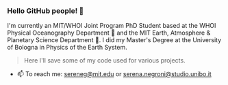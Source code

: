 ### Hello GitHub people! 👋

I'm currently an MIT/WHOI Joint Program PhD Student based at the WHOI Physical Oceanography Department :ocean: and the MIT Earth, Atmosphere & Planetary Science Department 🌱. 
I did my Master's Degree at the University of Bologna in Physics of the Earth System.

> Here I'll save some of my code used for various projects.

- 📫 To reach me: sereneg@mit.edu or serena.negroni@studio.unibo.it


<!-- - 🔭 I’m currently working on ...
-  I’m currently learning ...
- 👯 I’m looking to collaborate on ...
- 🤔 I’m looking for help with ...
- 💬 Ask me about ...

- 😄 Pronouns: ...
- ⚡ Fun fact: ...
-->
